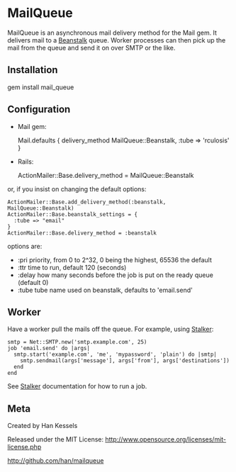 MailQueue
=========


MailQueue is an asynchronous mail delivery method for the Mail gem. It delivers mail to a [Beanstalk](http://kr.github.com/beanstalkd/) queue. Worker processes can then pick up the mail from the queue and send it on over SMTP or the like.

Installation
------------

gem install mail_queue

Configuration
-------------

+ Mail gem:

    Mail.defaults { delivery_method MailQueue::Beanstalk, :tube => 'rculosis' }
    

+ Rails:

    ActionMailer::Base.delivery_method = MailQueue::Beanstalk
    

or, if you insist on changing the default options:

    ActionMailer::Base.add_delivery_method(:beanstalk, MailQueue::Beanstalk)
    ActionMailer::Base.beanstalk_settings = {
      :tube => "email"
    }
    ActionMailer::Base.delivery_method = :beanstalk


options are:
+ :pri    priority, from 0 to 2^32, 0 being the highest, 65536 the default 
+ :ttr    time to run, default 120 (seconds)
+ :delay  how many seconds before the job is put on the ready queue (default 0)
+ :tube   tube name used on beanstalk, defaults to 'email.send'


Worker
------

Have a worker pull the mails off the queue.
For example, using [Stalker](http://github.com/adamwiggins/stalker):

    smtp = Net::SMTP.new('smtp.example.com', 25)
    job 'email.send' do |args|
      smtp.start('example.com', 'me', 'mypassword', 'plain') do |smtp|
        smtp.sendmail(args['message'], args['from'], args['destinations'])
      end
    end 

See [Stalker](http://github.com/adamwiggins/stalker) documentation for how to run a job.


Meta
----

Created by Han Kessels

Released under the MIT License: http://www.opensource.org/licenses/mit-license.php

http://github.com/han/mailqueue

